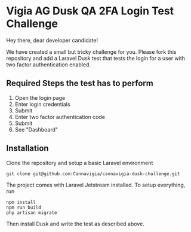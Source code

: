 # Vigia AG Dusk QA 2FA Login Test Challenge

Hey there, dear developer candidate! 

We have created a small but tricky challenge for you. Please fork this repository and add a Laravel Dusk test that tests the login for a user with two factor authentication enabled. 

## Required Steps the test has to perform
1. Open the login page
2. Enter login credentials
3. Submit
4. Enter two factor authentication code
5. Submit
6. See "Dashboard"


## Installation

Clone the repository and setup a basic Laravel environment

```
git clone git@github.com:Cannavigia/cannavigia-dusk-challenge.git
```

The project comes with Laravel Jetstream installed. To setup everything, run

```
npm install
npm run build
php artisan migrate
```

Then install Dusk and write the test as described above.
